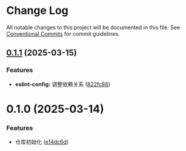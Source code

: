 # Change Log

All notable changes to this project will be documented in this file.
See [Conventional Commits](https://conventionalcommits.org) for commit guidelines.

## [0.1.1](https://github.com/LOVEtheWayuLie/xiaomo-frontend-repo/compare/v0.1.0...v0.1.1) (2025-03-15)

### Features

- **eslint-config:** 调整依赖关系 ([822fc88](https://github.com/LOVEtheWayuLie/xiaomo-frontend-repo/commit/822fc88dceb027725c672344cb4b0ac2fa695077))

# 0.1.0 (2025-03-14)

### Features

- 仓库初始化 ([e14dc6d](https://github.com/LOVEtheWayuLie/xiaomo-frontend-repo/commit/e14dc6d449d6734bad6519948c7e7b27d13aca81))
